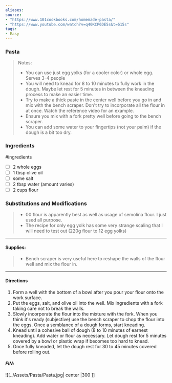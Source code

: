 ```yaml
---
aliases: 
source: 
- "https://www.101cookbooks.com/homemade-pasta/"
- "https://www.youtube.com/watch?v=q40KCP6DE5s&t=615s"
tags: 
- Easy 
---
```

### Pasta

 >Notes: 
 > - You can use just egg yolks (for a cooler color) or whole egg. Serves 3-4 people
 > - You will need to knead for 8 to 10 minutes to fully work in the dough. Maybe let rest for 5 minutes in between the kneading process to make an easier time. 
 > - Try to make a thick paste in the center well before you go in and mix with the bench scraper. Don't try to incorporate all the flour in at once. Watch the reference video for an example.
 > - Ensure you mix with a fork pretty well before going to the bench scraper.
 > - You can add some water to your fingertips (not your palm) if the dough is a bit too dry.

### Ingredients
#ingredients 
- [ ] 2 whole eggs
- [ ] 1 tbsp olive oil
- [ ] some salt
- [ ] 2 tbsp water (amount varies)
- [ ] 2 cups flour 
### Substitutions and Modifications
> - 00 flour is apparently best as well as usage of semolina flour. I just used all purpose. 
> - The recipe for only egg yolk has some very strange scaling that I will need to test out (220g flour to 12 egg yolks)
---
#### Supplies:
> - Bench scraper is very useful here to reshape the walls of the flour well and mix the flour in. 

---
#### Directions
1. Form a well with the bottom of a bowl after you pour your flour onto the work surface.
2. Put the eggs, salt, and olive oil into the well. Mix ingredients with a fork taking care not to break the walls. 
3. Slowly incorporate the flour into the mixture with the fork. When you think it's ready (subjective) use the bench scraper to chop the flour into the eggs. Once a semblance of a dough forms, start kneading.
4. Knead until a cohesive ball of dough (8 to 10 minutes of earnest kneading). Add water or flour as necessary. Let dough rest for 5 minutes covered by a bowl or plastic wrap if becomes too hard to knead.
5. Once fully kneaded, let the dough rest for 30 to 45 minutes covered before rolling out. 

#### *FIN*:
![[../Assets/Pasta/Pasta.jpg| center |300 ]]
